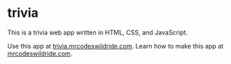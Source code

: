 # trivia

This is a trivia web app written in HTML, CSS, and JavaScript.

Use this app at [trivia.mrcodeswildride.com](https://trivia.mrcodeswildride.com/).
Learn how to make this app at [mrcodeswildride.com](https://www.mrcodeswildride.com/).